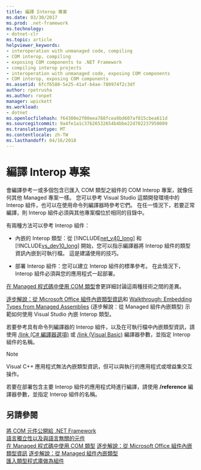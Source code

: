 ```yaml
---
title: 編譯 Interop 專案
ms.date: 03/30/2017
ms.prod: .net-framework
ms.technology:
- dotnet-clr
ms.topic: article
helpviewer_keywords:
- interoperation with unmanaged code, compiling
- COM interop, compiling
- exposing COM components to .NET Framework
- compiling interop projects
- interoperation with unmanaged code, exposing COM components
- COM interop, exposing COM components
ms.assetid: 6fcf6588-5e25-41af-b4ae-780974f2c3df
author: rpetrusha
ms.author: ronpet
manager: wpickett
ms.workload:
- dotnet
ms.openlocfilehash: f64300e2f00eea788fcea9bd607af815cbea611d
ms.sourcegitcommit: 9a4fe1a1c37b26532654b4bbe22d702237950009
ms.translationtype: MT
ms.contentlocale: zh-TW
ms.lasthandoff: 04/16/2018
---
```

# <a name="compiling-an-interop-project"></a>編譯 Interop 專案
會編譯參考一或多個包含已匯入 COM 類型之組件的 COM Interop 專案，就像任何其他 Managed 專案一樣。 您可以參考 Visual Studio 這類開發環境中的 Interop 組件，也可以在使用命令列編譯器時參考它們。 在任一情況下，若要正常編譯，則 Interop 組件必須與其他專案檔位於相同的目錄中。  
  
 有兩種方法可以參考 Interop 組件：  
  
-   內嵌的 Interop 類型：從 [!INCLUDE[net_v40_long](../../../includes/net-v40-long-md.md)] 和 [!INCLUDE[vs_dev10_long](../../../includes/vs-dev10-long-md.md)] 開始，您可以指示編譯器將 Interop 組件的類型資訊內嵌到可執行檔。 這是建議使用的技巧。  
  
-   部署 Interop 組件：您可以建立 Interop 組件的標準參考。 在此情況下，Interop 組件必須與您的應用程式一起部署。  
  
 [在 Managed 程式碼中使用 COM 類型](https://msdn.microsoft.com/library/1a95a8ca-c8b8-4464-90b0-5ee1a1135b66(v=vs.100))會更詳細討論這兩種技術之間的差異。  
  
 [逐步解說：從 Microsoft Office 組件內嵌類型資訊](https://msdn.microsoft.com/library/85b55e05-bc5e-4665-b6ae-e1ada9299fd3(v=vs.100))和 [Walkthrough: Embedding Types from Managed Assemblies](https://msdn.microsoft.com/library/b28ec92c-1867-4847-95c0-61adfe095e21) (逐步解說：從 Managed 組件內嵌類型) 示範如何使用 Visual Studio 內嵌 Interop 類型。  
  
 若要參考具有命令列編譯器的 Interop 組件，以及在可執行檔中內嵌類型資訊，請使用 [/link (C# 編譯器選項)](../../csharp/language-reference/compiler-options/link-compiler-option.md) 或 [/link (Visual Basic)](../../visual-basic/reference/command-line-compiler/link.md) 編譯器參數，並指定 Interop 組件的名稱。  
  
> [!NOTE]
>  Visual C++ 應用程式無法內嵌類型資訊，但可以與執行的應用程式或增益集交互操作。  
  
 若要在部署包含主要 Interop 組件的應用程式時進行編譯，請使用 **/reference** 編譯器參數，並指定 Interop 組件的名稱。  
  
## <a name="see-also"></a>另請參閱  
 [將 COM 元件公開給 .NET Framework](exposing-com-components.md)  
 [語言獨立性以及與語言無關的元件](../../standard/language-independence-and-language-independent-components.md)  
 [在 Managed 程式碼中使用 COM 類型](https://msdn.microsoft.com/library/1a95a8ca-c8b8-4464-90b0-5ee1a1135b66(v=vs.100))  
 [逐步解說：從 Microsoft Office 組件內嵌類型資訊](https://msdn.microsoft.com/library/85b55e05-bc5e-4665-b6ae-e1ada9299fd3(v=vs.100))  
 [逐步解說：從 Managed 組件內嵌類型](https://msdn.microsoft.com/library/b28ec92c-1867-4847-95c0-61adfe095e21)  
 [匯入類型程式庫做為組件](importing-a-type-library-as-an-assembly.md)
